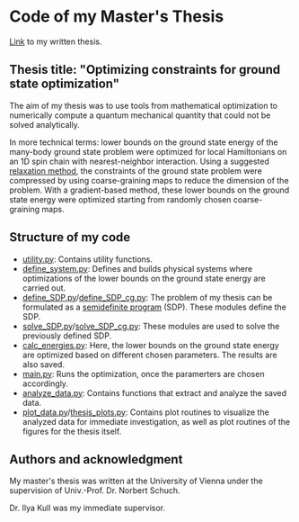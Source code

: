 # Code of my Master's Thesis
[Link](https://utheses.univie.ac.at/detail/70909/) to my written thesis.
## Thesis title: "Optimizing constraints for ground state optimization"
The aim of my thesis was to use tools from mathematical optimization to numerically compute a quantum mechanical quantity that could not be solved analytically.

In more technical terms: lower bounds on the ground state energy of the many-body ground state problem were optimized for local Hamiltonians on an 1D spin chain with nearest-neighbor interaction. 
Using a suggested [relaxation method](https://arxiv.org/abs/2212.03014), the constraints of the ground state problem were compressed by using coarse-graining maps to reduce the dimension of the problem.
With a gradient-based method, these lower bounds on the ground state energy were optimized starting from randomly chosen coarse-graining maps.

## Structure of my code
* [utility.py](https://github.com/Daniel42Fan/masters_thesis/blob/main/utility.py): Contains utility functions.
* [define_system.py](https://github.com/Daniel42Fan/masters_thesis/blob/main/define_system.py): Defines and builds physical systems where optimizations of the lower bounds on the ground state energy are carried out.
* [define_SDP.py](https://github.com/Daniel42Fan/masters_thesis/blob/main/define_SDP.py)/[define_SDP_cg.py](https://github.com/Daniel42Fan/masters_thesis/blob/main/define_SDP_cg.py): The problem of my thesis can be formulated as a [semidefinite program](https://en.wikipedia.org/wiki/Semidefinite_programming) (SDP). These modules define the SDP.
* [solve_SDP.py](https://github.com/Daniel42Fan/masters_thesis/blob/main/solve_SDP.py)/[solve_SDP_cg.py](https://github.com/Daniel42Fan/masters_thesis/blob/main/solve_SDP_cg.py): These modules are used to solve the previously defined SDP.
* [calc_energies.py](https://github.com/Daniel42Fan/masters_thesis/blob/main/calc_energies.py): Here, the lower bounds on the ground state energy are optimized based on different chosen parameters. The results are also saved.
* [main.py](https://github.com/Daniel42Fan/masters_thesis/blob/main/main.py): Runs the optimization, once the paramerters are chosen accordingly.
* [analyze_data.py](https://github.com/Daniel42Fan/masters_thesis/blob/main/analyze_data.py): Contains functions that extract and analyze the saved data.
* [plot_data.py](https://github.com/Daniel42Fan/masters_thesis/blob/main/plot_data.py)/[thesis_plots.py](https://github.com/Daniel42Fan/masters_thesis/blob/main/thesis_plots.py): Contains plot routines to visualize the analyzed data for immediate investigation, as well as plot routines of the figures for the thesis itself. 
  
## Authors and acknowledgment
My master's thesis was written at the University of Vienna under the supervision of Univ.-Prof. Dr. Norbert Schuch.

Dr. Ilya Kull was my immediate supervisor.
